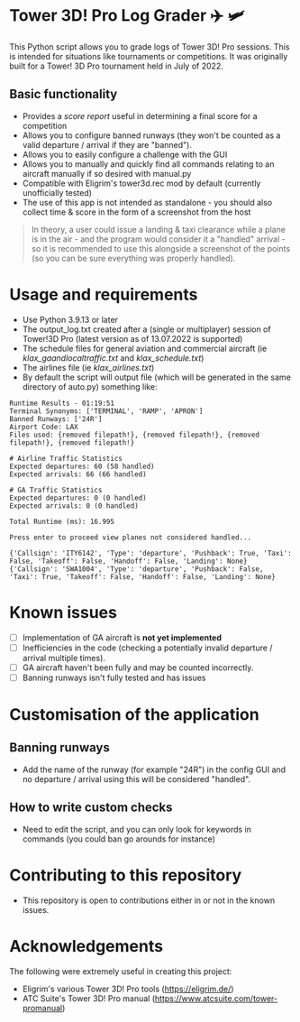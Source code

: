 # Tower 3D! Pro Log Grader :airplane: :small_airplane:

This Python script allows you to grade logs of Tower 3D! Pro sessions. This is intended for situations like tournaments or competitions. It was originally built for a Tower! 3D Pro tournament held in July of 2022.

## Basic functionality
- Provides a *score report* useful in determining a final score for a competition
- Allows you to configure banned runways (they won't be counted as a valid departure / arrival if they are "banned").
- Allows you to easily configure a challenge with the GUI
- Allows you to manually and quickly find all commands relating to an aircraft manually if so desired with manual.py
- Compatible with Eligrim's tower3d.rec mod by default (currently unofficially tested)
- The use of this app is not intended as standalone - you should also collect time & score in the form of a screenshot from the host
> In theory, a user could issue a landing & taxi clearance while a plane is in the air - and the program would consider it a "handled" arrival - so it is recommended to use this alongside a screenshot of the points (so you can be sure everything was properly handled). 

# Usage and requirements
- Use Python 3.9.13 or later
- The output_log.txt created after a (single or multiplayer) session of Tower!3D Pro (latest version as of 13.07.2022 is supported)
- The schedule files for general aviation and commercial aircraft (ie *klax_gaandlocaltraffic.txt* and *klax_schedule.txt*)
- The airlines file (ie *klax_airlines.txt*)
- By default the script will output file (which will be generated in the same directory of auto.py) something like:

```
Runtime Results - 01:19:51
Terminal Synonyms: ['TERMINAL', 'RAMP', 'APRON']
Banned Runways: ['24R']
Airport Code: LAX
Files used: {removed filepath!}, {removed filepath!}, {removed filepath!}, {removed filepath!}

# Airline Traffic Statistics
Expected departures: 60 (58 handled)
Expected arrivals: 66 (66 handled)

# GA Traffic Statistics
Expected departures: 0 (0 handled)
Expected arrivals: 0 (0 handled)

Total Runtime (ms): 16.995

Press enter to proceed view planes not considered handled...

{'Callsign': 'ITY6142', 'Type': 'departure', 'Pushback': True, 'Taxi': False, 'Takeoff': False, 'Handoff': False, 'Landing': None}
{'Callsign': 'SWA1004', 'Type': 'departure', 'Pushback': False, 'Taxi': True, 'Takeoff': False, 'Handoff': False, 'Landing': None}
```

# Known issues
- [ ] Implementation of GA aircraft is **not yet implemented**
- [ ] Inefficiencies in the code (checking a potentially invalid departure / arrival multiple times).
- [ ] GA aircraft haven't been fully and may be counted incorrectly.
- [ ] Banning runways isn't fully tested and has issues

# Customisation of the application
## Banning runways
- Add the name of the runway (for example "24R") in the config GUI and no departure / arrival using this will be considered "handled".
## How to write custom checks
- Need to edit the script, and you can only look for keywords in commands (you could ban go arounds for instance)

# Contributing to this repository
- This repository is open to contributions either in or not in the known issues.

# Acknowledgements
The following were extremely useful in creating this project:
- Eligrim's various Tower 3D! Pro tools (https://eligrim.de/)
- ATC Suite's Tower 3D! Pro manual (https://www.atcsuite.com/tower-promanual)